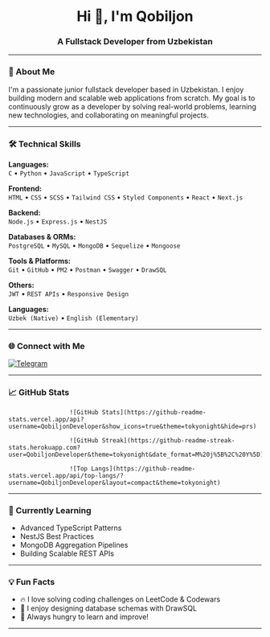 <h1 align="center">Hi 👋, I'm Qobiljon</h1>
<h3 align="center">A Fullstack Developer from Uzbekistan</h3>

---

### 🚀 About Me

I'm a passionate junior fullstack developer based in Uzbekistan. I enjoy building modern and scalable web applications from scratch. My goal is to continuously grow as a developer by solving real-world problems, learning new technologies, and collaborating on meaningful projects.

---

### 🛠️ Technical Skills

**Languages:**  
`C` • `Python` • `JavaScript` • `TypeScript`

**Frontend:**  
`HTML` • `CSS` • `SCSS` • `Tailwind CSS` • `Styled Components` • `React` • `Next.js`

**Backend:**  
`Node.js` • `Express.js` • `NestJS`

**Databases & ORMs:**  
`PostgreSQL` • `MySQL` • `MongoDB` • `Sequelize` • `Mongoose`

**Tools & Platforms:**  
`Git` • `GitHub` • `PM2` • `Postman` • `Swagger` • `DrawSQL`

**Others:**  
`JWT` • `REST APIs` • `Responsive Design`

**Languages:**  
`Uzbek (Native)` • `English (Elementary)`

---

### 🌐 Connect with Me

[![Telegram](https://img.shields.io/badge/Telegram-Contact-blue?style=for-the-badge&logo=telegram)](https://t.me/Webdevelopperuz)

---

### 📈 GitHub Stats

                     ![GitHub Stats](https://github-readme-stats.vercel.app/api?username=QobiljonDeveloper&show_icons=true&theme=tokyonight&hide=prs)

                     ![GitHub Streak](https://github-readme-streak-stats.herokuapp.com?user=QobiljonDeveloper&theme=tokyonight&date_format=M%20j%5B%2C%20Y%5D)

                     ![Top Langs](https://github-readme-stats.vercel.app/api/top-langs/?username=QobiljonDeveloper&layout=compact&theme=tokyonight)

---

### 🧠 Currently Learning

- Advanced TypeScript Patterns  
- NestJS Best Practices  
- MongoDB Aggregation Pipelines  
- Building Scalable REST APIs

---

### 💡 Fun Facts

- 🔥 I love solving coding challenges on LeetCode & Codewars  
- 🧩 I enjoy designing database schemas with DrawSQL  
- 🌱 Always hungry to learn and improve!

---


